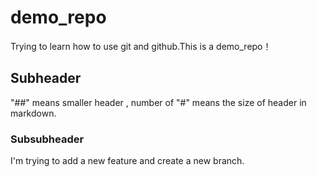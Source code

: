 # demo_repo
Trying to learn how to use git and github.This is a demo_repo！

## Subheader
"##" means smaller header , number of "#" means the size of header in markdown.

### Subsubheader
I'm trying to add a new feature and create a new branch.